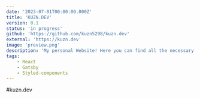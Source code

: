 ```yaml
---
date: '2023-07-01T00:00:00.000Z'
title: 'KUZN.DEV'
version: 0.1
status: 'in progress'
github: 'https://github.com/kuzn5298/kuzn.dev'
external: 'https://kuzn.dev'
image: 'preview.png'
description: 'My personal Website! Here you can find all the necessary information about me and my professional experience. You can also download my resume and explore my pet-projects.'
tags:
    - React
    - Gatsby
    - Styled-components
---
```


#kuzn.dev
